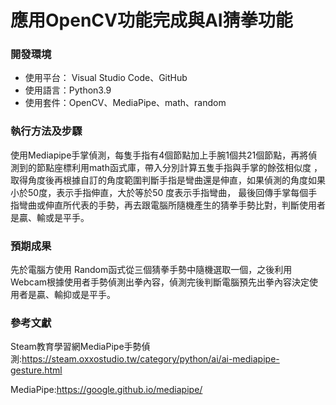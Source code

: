 # 應用OpenCV功能完成與AI猜拳功能

### 開發環境
* 使用平台： Visual Studio Code、GitHub
* 使用語言：Python3.9
* 使用套件：OpenCV、MediaPipe、math、random
### 執行方法及步驟
使用Mediapipe手掌偵測，每隻手指有4個節點加上手腕1個共21個節點，再將偵測到的節點座標利用math函式庫，帶入分別計算五隻手指與手掌的餘弦相似度
，取得角度後再根據自訂的角度範圍判斷手指是彎曲還是伸直，如果偵測的角度如果小於50度，表示手指伸直，大於等於50 度表示手指彎曲，
最後回傳手掌每個手指彎曲或伸直所代表的手勢，再去跟電腦所隨機產生的猜拳手勢比對，判斷使用者是贏、輸或是平手。







### 預期成果
先於電腦方使用 Random函式從三個猜拳手勢中隨機選取一個，之後利用Webcam根據使用者手勢偵測出拳內容，偵測完後判斷電腦預先出拳內容決定使用者是贏、輸抑或是平手。

### 參考文獻
Steam教育學習網MediaPipe手勢偵測:https://steam.oxxostudio.tw/category/python/ai/ai-mediapipe-gesture.html

MediaPipe:https://google.github.io/mediapipe/
